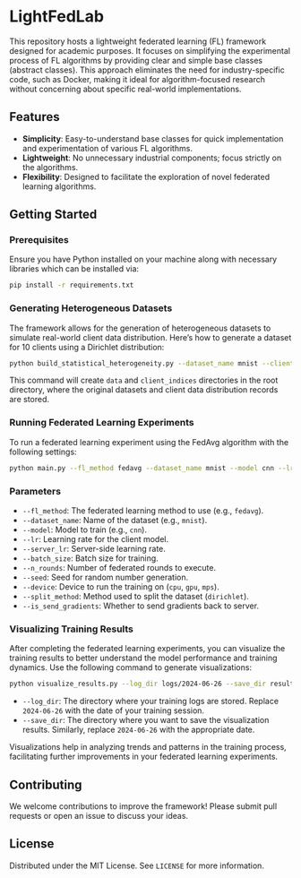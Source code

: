 
# LightFedLab

This repository hosts a lightweight federated learning (FL) framework designed for academic purposes. It focuses on simplifying the experimental process of FL algorithms by providing clear and simple base classes (abstract classes). This approach eliminates the need for industry-specific code, such as Docker, making it ideal for algorithm-focused research without concerning about specific real-world implementations.

## Features

- **Simplicity**: Easy-to-understand base classes for quick implementation and experimentation of various FL algorithms.
- **Lightweight**: No unnecessary industrial components; focus strictly on the algorithms.
- **Flexibility**: Designed to facilitate the exploration of novel federated learning algorithms.

## Getting Started

### Prerequisites

Ensure you have Python installed on your machine along with necessary libraries which can be installed via:

```bash
pip install -r requirements.txt
```

### Generating Heterogeneous Datasets

The framework allows for the generation of heterogeneous datasets to simulate real-world client data distribution. Here’s how to generate a dataset for 10 clients using a Dirichlet distribution:

```bash
python build_statistical_heterogeneity.py --dataset_name mnist --clients_num 10 --split_method dirichlet --seed 42 --alpha 0.1 --dataset_indexes_dir client_indices
```

This command will create `data` and `client_indices` directories in the root directory, where the original datasets and client data distribution records are stored.

### Running Federated Learning Experiments

To run a federated learning experiment using the FedAvg algorithm with the following settings:

```bash
python main.py --fl_method fedavg --dataset_name mnist --model cnn --lr 1e-4 --server_lr 0.0005 --batch_size 16 --n_rounds 10 --seed 42 --device cpu --split_method dirichlet --is_send_gradients True
```

### Parameters

- `--fl_method`: The federated learning method to use (e.g., `fedavg`).
- `--dataset_name`: Name of the dataset (e.g., `mnist`).
- `--model`: Model to train (e.g., `cnn`).
- `--lr`: Learning rate for the client model.
- `--server_lr`: Server-side learning rate.
- `--batch_size`: Batch size for training.
- `--n_rounds`: Number of federated rounds to execute.
- `--seed`: Seed for random number generation.
- `--device`: Device to run the training on (`cpu`, `gpu`, `mps`).
- `--split_method`: Method used to split the dataset (`dirichlet`).
- `--is_send_gradients`: Whether to send gradients back to server.


### Visualizing Training Results

After completing the federated learning experiments, you can visualize the training results to better understand the model performance and training dynamics. Use the following command to generate visualizations:

```bash
python visualize_results.py --log_dir logs/2024-06-26 --save_dir result_image/2024-06-26
```

- `--log_dir`: The directory where your training logs are stored. Replace `2024-06-26` with the date of your training session.
- `--save_dir`: The directory where you want to save the visualization results. Similarly, replace `2024-06-26` with the appropriate date.

Visualizations help in analyzing trends and patterns in the training process, facilitating further improvements in your federated learning experiments.

## Contributing

We welcome contributions to improve the framework! Please submit pull requests or open an issue to discuss your ideas.

## License

Distributed under the MIT License. See `LICENSE` for more information.
